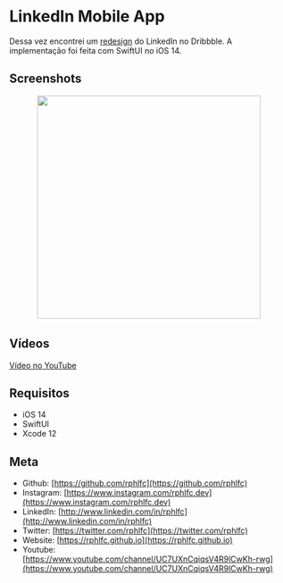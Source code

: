 # LinkedIn Mobile App
Dessa vez encontrei um [redesign](https://dribbble.com/shots/14234422-Linkedin-Mobile-App) do LinkedIn no Dribbble. A implementação foi feita com SwiftUI no iOS 14.

## Screenshots
<p align="center">
    <img src="https://user-images.githubusercontent.com/16376748/94209688-480a9980-fea3-11ea-95a3-972818e6a801.png" width="400">&nbsp;
</p>

## Vídeos
[Vídeo no YouTube](https://youtu.be/GCxxvM_aK_w)
 
## Requisitos
- iOS 14
- SwiftUI
- Xcode 12

## Meta
- Github: [https://github.com/rphlfc](https://github.com/rphlfc)
- Instagram: [https://www.instagram.com/rphlfc.dev](https://www.instagram.com/rphlfc.dev)
- LinkedIn: [http://www.linkedin.com/in/rphlfc](http://www.linkedin.com/in/rphlfc)
- Twitter: [https://twitter.com/rphlfc](https://twitter.com/rphlfc)
- Website: [https://rphlfc.github.io](https://rphlfc.github.io)
- Youtube: [https://www.youtube.com/channel/UC7UXnCqiqsV4R9lCwKh-rwg](https://www.youtube.com/channel/UC7UXnCqiqsV4R9lCwKh-rwg)



